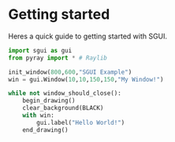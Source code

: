 Getting started
===============

Heres a quick guide to getting started with SGUI.

```py
import sgui as gui
from pyray import * # Raylib

init_window(800,600,"SGUI Example")
win = gui.Window(10,10,150,150,"My Window!")

while not window_should_close():
    begin_drawing()
    clear_background(BLACK)
    with win:
        gui.label("Hello World!")
    end_drawing()

```
